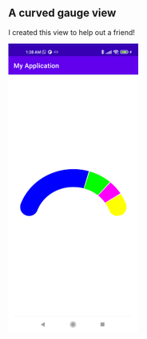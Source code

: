 ## A curved gauge view
I created this view to help out a friend!

<img src="https://github.com/yasharpm/CurvedGaguge/blob/main/screenshot.png" width="260px"/>
